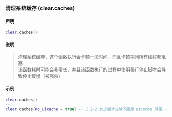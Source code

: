 ### 清理系统缓存 \(**clear\.caches**\)


#### 声明
```lua
clear.caches()
```


#### 说明
> 清理系统缓存，这个函数执行会卡顿一段时间，而且卡顿期间所有线程都阻塞   
> 该函数耗时可能会非常长，并且该函数执行的过程中使用强行停止脚本会导致停止缓慢（被强杀）  


#### 示例  
```lua
clear.caches()
--
clear.caches{no_uicache = true} -- 1.2-2 以上版本支持不使用 uicache 清理，uicache 耗时很长，可使用 os.execute('su mobile -c uicache') 来代替
```

